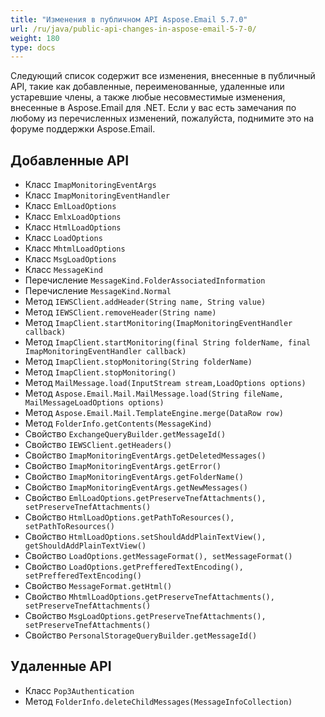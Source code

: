 ```yaml
---
title: "Изменения в публичном API Aspose.Email 5.7.0"
url: /ru/java/public-api-changes-in-aspose-email-5-7-0/
weight: 180
type: docs
---
```


Следующий список содержит все изменения, внесенные в публичный API, такие как добавленные, переименованные, удаленные или устаревшие члены, а также любые несовместимые изменения, внесенные в Aspose.Email для .NET. Если у вас есть замечания по любому из перечисленных изменений, пожалуйста, поднимите это на форуме поддержки Aspose.Email.
## **Добавленные API**
- Класс `ImapMonitoringEventArgs`
- Класс `ImapMonitoringEventHandler`
- Класс `EmlLoadOptions`
- Класс `EmlxLoadOptions`
- Класс `HtmlLoadOptions`
- Класс `LoadOptions`
- Класс `MhtmlLoadOptions`
- Класс `MsgLoadOptions`
- Класс `MessageKind`
- Перечисление `MessageKind.FolderAssociatedInformation`
- Перечисление `MessageKind.Normal`
- Метод `IEWSClient.addHeader(String name, String value)`
- Метод `IEWSClient.removeHeader(String name)`
- Метод `ImapClient.startMonitoring(ImapMonitoringEventHandler callback)`
- Метод `ImapClient.startMonitoring(final String folderName, final ImapMonitoringEventHandler callback)`
- Метод `ImapClient.stopMonitoring(String folderName)`
- Метод `ImapClient.stopMonitoring()`
- Метод `MailMessage.load(InputStream stream,LoadOptions options)`
- Метод `Aspose.Email.Mail.MailMessage.load(String fileName, MailMessageLoadOptions options)`
- Метод `Aspose.Email.Mail.TemplateEngine.merge(DataRow row)`
- Метод `FolderInfo.getContents(MessageKind)`
- Свойство `ExchangeQueryBuilder.getMessageId()`
- Свойство `IEWSClient.getHeaders()`
- Свойство `ImapMonitoringEventArgs.getDeletedMessages()`
- Свойство `ImapMonitoringEventArgs.getError()`
- Свойство `ImapMonitoringEventArgs.getFolderName()`
- Свойство `ImapMonitoringEventArgs.getNewMessages()`
- Свойство `EmlLoadOptions.getPreserveTnefAttachments(), setPreserveTnefAttachments()`
- Свойство `HtmlLoadOptions.getPathToResources(), setPathToResources()`
- Свойство `HtmlLoadOptions.setShouldAddPlainTextView(), getShouldAddPlainTextView()`
- Свойство `LoadOptions.getMessageFormat(), setMessageFormat()`
- Свойство `LoadOptions.getPrefferedTextEncoding(), setPrefferedTextEncoding()`
- Свойство `MessageFormat.getHtml()`
- Свойство `MhtmlLoadOptions.getPreserveTnefAttachments(), setPreserveTnefAttachments()`
- Свойство `MsgLoadOptions.getPreserveTnefAttachments(), setPreserveTnefAttachments()`
- Свойство `PersonalStorageQueryBuilder.getMessageId()`
## **Удаленные API**
- Класс `Pop3Authentication`
- Метод `FolderInfo.deleteChildMessages(MessageInfoCollection)`